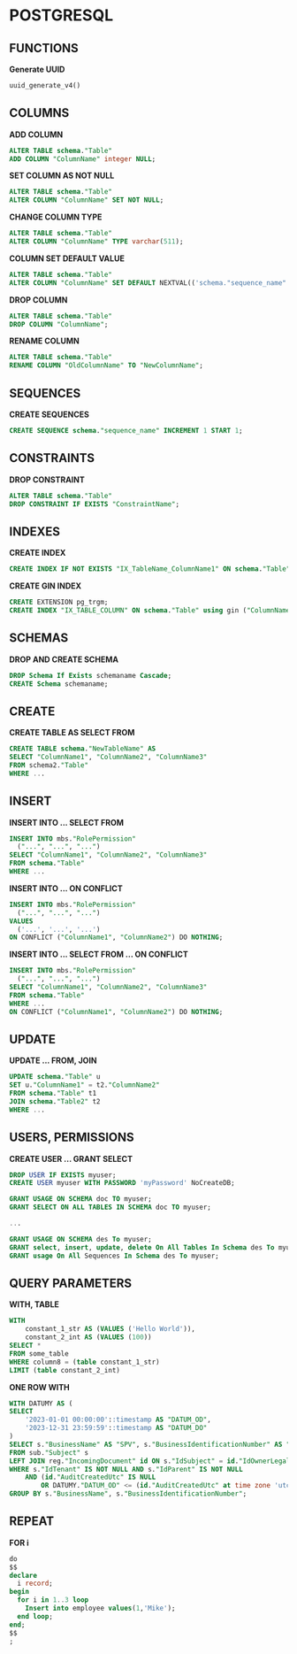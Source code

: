 # POSTGRESQL


## FUNCTIONS
**Generate UUID**
```SQL
uuid_generate_v4()
```


## COLUMNS
**ADD COLUMN**
```SQL
ALTER TABLE schema."Table"
ADD COLUMN "ColumnName" integer NULL;
```


**SET COLUMN AS NOT NULL**
```SQL
ALTER TABLE schema."Table"
ALTER COLUMN "ColumnName" SET NOT NULL;
```


**CHANGE COLUMN TYPE**
```SQL
ALTER TABLE schema."Table"
ALTER COLUMN "ColumnName" TYPE varchar(511);
```


**COLUMN SET DEFAULT VALUE**
```SQL
ALTER TABLE schema."Table"
ALTER COLUMN "ColumnName" SET DEFAULT NEXTVAL(('schema."sequence_name"'::text)::regclass);
```


**DROP COLUMN**
```SQL
ALTER TABLE schema."Table"
DROP COLUMN "ColumnName";
```


**RENAME COLUMN**
```SQL
ALTER TABLE schema."Table"
RENAME COLUMN "OldColumnName" TO "NewColumnName";
```


## SEQUENCES
**CREATE SEQUENCES**
```SQL
CREATE SEQUENCE schema."sequence_name" INCREMENT 1 START 1;
```


## CONSTRAINTS
**DROP CONSTRAINT**
```SQL
ALTER TABLE schema."Table"
DROP CONSTRAINT IF EXISTS "ConstraintName";
```


## INDEXES
**CREATE INDEX**
```SQL
CREATE INDEX IF NOT EXISTS "IX_TableName_ColumnName1" ON schema."Table" ("ColumnName1");
```


**CREATE GIN INDEX**
```SQL
CREATE EXTENSION pg_trgm;
CREATE INDEX "IX_TABLE_COLUMN" ON schema."Table" using gin ("ColumnName" gin_trgm_ops);
```


## SCHEMAS
**DROP AND CREATE SCHEMA**
```SQL
DROP Schema If Exists schemaname Cascade;
CREATE Schema schemaname;
```


## CREATE
**CREATE TABLE AS SELECT FROM**
```SQL
CREATE TABLE schema."NewTableName" AS
SELECT "ColumnName1", "ColumnName2", "ColumnName3"
FROM schema2."Table"
WHERE ...
```


## INSERT
**INSERT INTO ... SELECT FROM**
```SQL
INSERT INTO mbs."RolePermission"
  ("...", "...", "...")
SELECT "ColumnName1", "ColumnName2", "ColumnName3"
FROM schema."Table"
WHERE ...
```


**INSERT INTO ... ON CONFLICT**
```SQL
INSERT INTO mbs."RolePermission"
  ("...", "...", "...")
VALUES
  ('...', '...', '...')
ON CONFLICT ("ColumnName1", "ColumnName2") DO NOTHING;
```


**INSERT INTO ... SELECT FROM ... ON CONFLICT**
```SQL
INSERT INTO mbs."RolePermission"
  ("...", "...", "...")
SELECT "ColumnName1", "ColumnName2", "ColumnName3"
FROM schema."Table"
WHERE ...
ON CONFLICT ("ColumnName1", "ColumnName2") DO NOTHING;
```


## UPDATE
**UPDATE ... FROM, JOIN**
```SQL
UPDATE schema."Table" u
SET u."ColumnName1" = t2."ColumnName2"
FROM schema."Table" t1
JOIN schema."Table2" t2
WHERE ...
```


## USERS, PERMISSIONS
**CREATE USER ... GRANT SELECT**
```SQL
DROP USER IF EXISTS myuser;
CREATE USER myuser WITH PASSWORD 'myPassword' NoCreateDB; 

GRANT USAGE ON SCHEMA doc TO myuser;
GRANT SELECT ON ALL TABLES IN SCHEMA doc TO myuser;

...

GRANT USAGE ON SCHEMA des To myuser;
GRANT select, insert, update, delete On All Tables In Schema des To myuser;
GRANT usage On All Sequences In Schema des To myuser;
```


## QUERY PARAMETERS
**WITH, TABLE**
```SQL
WITH
    constant_1_str AS (VALUES ('Hello World')),
    constant_2_int AS (VALUES (100))
SELECT *
FROM some_table
WHERE column8 = (table constant_1_str)
LIMIT (table constant_2_int)
```

**ONE ROW WITH**
```SQL
WITH DATUMY AS (
SELECT
    '2023-01-01 00:00:00'::timestamp AS "DATUM_OD",
    '2023-12-31 23:59:59'::timestamp AS "DATUM_DO"
)
SELECT s."BusinessName" AS "SPV", s."BusinessIdentificationNumber" AS "ICO", COUNT(id."IdIncomingDocument") AS "PocetDorucenychZasielok"
FROM sub."Subject" s
LEFT JOIN reg."IncomingDocument" id ON s."IdSubject" = id."IdOwnerLegalSubject", DATUMY
WHERE s."IdTenant" IS NOT NULL AND s."IdParent" IS NOT NULL
	AND (id."AuditCreatedUtc" IS NULL
		OR DATUMY."DATUM_OD" <= (id."AuditCreatedUtc" at time zone 'utc' at time zone 'Europe/Bratislava') AND (id."AuditCreatedUtc" at time zone 'utc' at time zone 'Europe/Bratislava') <= DATUMY."DATUM_DO")
GROUP BY s."BusinessName", s."BusinessIdentificationNumber";
```


## REPEAT
**FOR i**
```SQL
do
$$
declare 
  i record;
begin
  for i in 1..3 loop
    Insert into employee values(1,'Mike');
  end loop;
end;
$$
;
```
